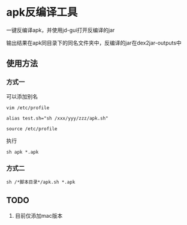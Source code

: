 # apk反编译工具
一键反编译apk，并使用jd-gui打开反编译的jar

输出结果在apk同目录下的同名文件夹中，反编译的jar在dex2jar-outputs中

## 使用方法
### 方式一
可以添加别名
```
vim /etc/profile

alias test.sh="sh /xxx/yyy/zzz/apk.sh"

source /etc/profile

```

执行
```
sh apk *.apk
```

### 方式二
```
sh /*脚本目录*/apk.sh *.apk
```

## TODO
1. 目前仅添加mac版本
